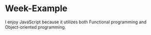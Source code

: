 # Week-Example

I enjoy JavaScript because it utilizes both Functional programming and Object-oriented programming.